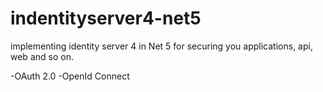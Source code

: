 # indentityserver4-net5
implementing identity server 4 in Net 5 for securing you applications, api, web and so on.

-OAuth 2.0
-OpenId Connect

